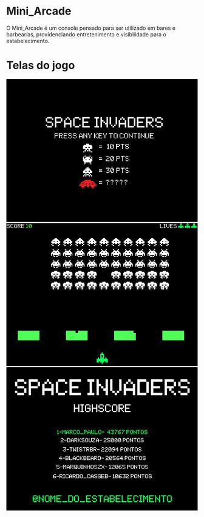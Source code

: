 # Mini_Arcade
O Mini_Arcade é um console pensado para ser utilizado em bares e barbearías, providenciando entretenimento e visibilidade para o estabelecimento.

# Telas do jogo
![](Telas_Prototipo/TP1.jpg)
![](Telas_Prototipo/TP2.jpg)
![](Telas_Prototipo/TP3.jpg)
